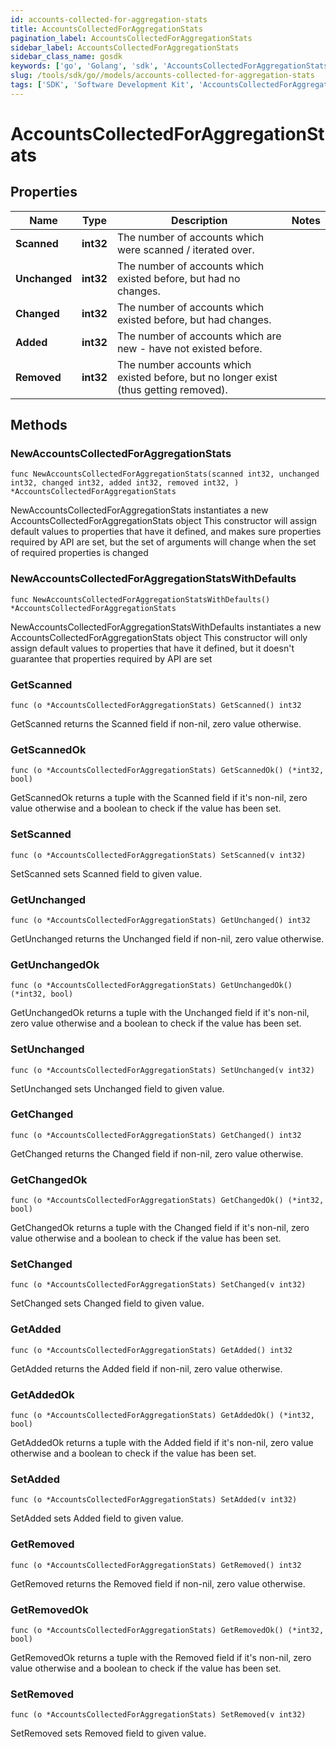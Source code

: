 ```yaml
---
id: accounts-collected-for-aggregation-stats
title: AccountsCollectedForAggregationStats
pagination_label: AccountsCollectedForAggregationStats
sidebar_label: AccountsCollectedForAggregationStats
sidebar_class_name: gosdk
keywords: ['go', 'Golang', 'sdk', 'AccountsCollectedForAggregationStats', 'AccountsCollectedForAggregationStats'] 
slug: /tools/sdk/go//models/accounts-collected-for-aggregation-stats
tags: ['SDK', 'Software Development Kit', 'AccountsCollectedForAggregationStats', 'AccountsCollectedForAggregationStats']
---
```


# AccountsCollectedForAggregationStats

## Properties

Name | Type | Description | Notes
------------ | ------------- | ------------- | -------------
**Scanned** | **int32** | The number of accounts which were scanned / iterated over. | 
**Unchanged** | **int32** | The number of accounts which existed before, but had no changes. | 
**Changed** | **int32** | The number of accounts which existed before, but had changes. | 
**Added** | **int32** | The number of accounts which are new - have not existed before. | 
**Removed** | **int32** | The number accounts which existed before, but no longer exist (thus getting removed). | 

## Methods

### NewAccountsCollectedForAggregationStats

`func NewAccountsCollectedForAggregationStats(scanned int32, unchanged int32, changed int32, added int32, removed int32, ) *AccountsCollectedForAggregationStats`

NewAccountsCollectedForAggregationStats instantiates a new AccountsCollectedForAggregationStats object
This constructor will assign default values to properties that have it defined,
and makes sure properties required by API are set, but the set of arguments
will change when the set of required properties is changed

### NewAccountsCollectedForAggregationStatsWithDefaults

`func NewAccountsCollectedForAggregationStatsWithDefaults() *AccountsCollectedForAggregationStats`

NewAccountsCollectedForAggregationStatsWithDefaults instantiates a new AccountsCollectedForAggregationStats object
This constructor will only assign default values to properties that have it defined,
but it doesn't guarantee that properties required by API are set

### GetScanned

`func (o *AccountsCollectedForAggregationStats) GetScanned() int32`

GetScanned returns the Scanned field if non-nil, zero value otherwise.

### GetScannedOk

`func (o *AccountsCollectedForAggregationStats) GetScannedOk() (*int32, bool)`

GetScannedOk returns a tuple with the Scanned field if it's non-nil, zero value otherwise
and a boolean to check if the value has been set.

### SetScanned

`func (o *AccountsCollectedForAggregationStats) SetScanned(v int32)`

SetScanned sets Scanned field to given value.


### GetUnchanged

`func (o *AccountsCollectedForAggregationStats) GetUnchanged() int32`

GetUnchanged returns the Unchanged field if non-nil, zero value otherwise.

### GetUnchangedOk

`func (o *AccountsCollectedForAggregationStats) GetUnchangedOk() (*int32, bool)`

GetUnchangedOk returns a tuple with the Unchanged field if it's non-nil, zero value otherwise
and a boolean to check if the value has been set.

### SetUnchanged

`func (o *AccountsCollectedForAggregationStats) SetUnchanged(v int32)`

SetUnchanged sets Unchanged field to given value.


### GetChanged

`func (o *AccountsCollectedForAggregationStats) GetChanged() int32`

GetChanged returns the Changed field if non-nil, zero value otherwise.

### GetChangedOk

`func (o *AccountsCollectedForAggregationStats) GetChangedOk() (*int32, bool)`

GetChangedOk returns a tuple with the Changed field if it's non-nil, zero value otherwise
and a boolean to check if the value has been set.

### SetChanged

`func (o *AccountsCollectedForAggregationStats) SetChanged(v int32)`

SetChanged sets Changed field to given value.


### GetAdded

`func (o *AccountsCollectedForAggregationStats) GetAdded() int32`

GetAdded returns the Added field if non-nil, zero value otherwise.

### GetAddedOk

`func (o *AccountsCollectedForAggregationStats) GetAddedOk() (*int32, bool)`

GetAddedOk returns a tuple with the Added field if it's non-nil, zero value otherwise
and a boolean to check if the value has been set.

### SetAdded

`func (o *AccountsCollectedForAggregationStats) SetAdded(v int32)`

SetAdded sets Added field to given value.


### GetRemoved

`func (o *AccountsCollectedForAggregationStats) GetRemoved() int32`

GetRemoved returns the Removed field if non-nil, zero value otherwise.

### GetRemovedOk

`func (o *AccountsCollectedForAggregationStats) GetRemovedOk() (*int32, bool)`

GetRemovedOk returns a tuple with the Removed field if it's non-nil, zero value otherwise
and a boolean to check if the value has been set.

### SetRemoved

`func (o *AccountsCollectedForAggregationStats) SetRemoved(v int32)`

SetRemoved sets Removed field to given value.



